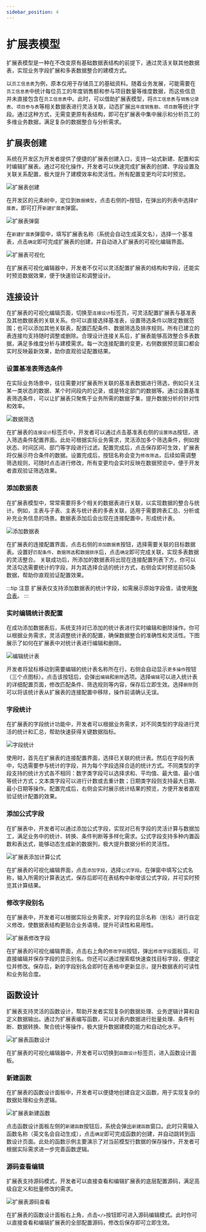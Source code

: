 ```yaml
---
sidebar_position: 4
---
```


# 扩展表模型

扩展表模型是一种在不改变原有基础数据表结构的前提下，通过灵活关联其他数据表，实现业务字段扩展和多表数据整合的建模方式。

以`员工信息表`为例，原本仅用于存储员工的基础资料。随着业务发展，可能需要在`员工信息表`中统计每位员工的年度销售额和参与项目数量等维度数据，而这些信息并未直接包含在`员工信息表`中。此时，可以借助扩展表模型，将`员工信息表`与`销售记录表`、`项目参与表`等相关数据表进行灵活关联，动态扩展出`年度销售额`、`项目数`等统计字段。通过这种方式，无需变更原有表结构，即可在扩展表中集中展示和分析员工的多维业务数据，满足复杂的数据整合与分析需求。

## 扩展表创建

系统在开发区为开发者提供了便捷的扩展表创建入口，支持一站式新建、配置和实时编辑扩展表。通过可视化操作，开发者可以快速完成扩展表的创建、字段设置及关联关系配置，极大提升了建模效率和灵活性。所有配置变更均可实时预览。

![扩展表创建](./img/扩展表创建.png)

在开发区的元素树中，定位到`数据模型`，点击右侧的`+`按钮，在弹出的列表中选择`扩展表`，即可打开`新建扩展表`弹窗。

![扩展表弹窗](./img/扩展表弹窗.png)

在`新建扩展表`弹窗中，填写扩展表名称（系统会自动生成英文名），选择一个基准表，点击`确定`即可完成扩展表的创建，并自动进入扩展表的可视化编辑界面。

![扩展表可视化](./img/扩展表可视化.png)

在扩展表可视化编辑器中，开发者不仅可以灵活配置扩展表的结构和字段，还能实时预览数据效果，便于快速验证和调整设计。

## 连接设计

在扩展表的可视化编辑页面，切换至`连接设计`标签页，可灵活配置扩展表与基准表及其他数据表的关联关系。你可以直接选择基准表，设置筛选条件以限定数据范围；也可以添加其他关联表，配置匹配条件、数据筛选及排序规则。所有已建立的表连接均支持随时调整或删除。合理设计连接关系后，扩展表能够高效整合多表数据，满足多维度分析与建模需求。每一次连接配置的变更，右侧数据预览窗口都会实时反映最新效果，助你直观验证配置结果。

### 设置基准表筛选条件

在实际业务场景中，往往需要对扩展表所关联的基准表数据进行筛选，例如只关注某一类状态的数据、某个时间段内的记录，或是特定部门的数据等。通过设置基准表筛选条件，可以让扩展表只聚焦于业务所需的数据子集，提升数据分析的针对性和效率。

![数据筛选](./img/数据筛选.gif)

在扩展表的`连接设计`标签页中，开发者可以通过点击基准表右侧的`设置筛选`按钮，进入筛选条件配置界面。此处可根据实际业务需求，灵活添加多个筛选条件，例如按状态、时间区间、部门等字段进行过滤。配置完成后，点击保存即可生效，扩展表将仅展示符合条件的数据。设置完成后，按钮名称会变为`修改筛选`，后续如需调整筛选规则，可随时点击进行修改，所有变更均会实时反映在数据预览中，便于开发者直观验证筛选效果。

### 添加数据表

在扩展表模型中，常常需要将多个相关的数据表进行关联，以实现数据的整合与统计。例如，主表与子表、主表与统计表的多表关联，适用于需要跨表汇总、分析或补充业务信息的场景。数据表添加后会出现在连接配置中，形成统计表。

![添加数据表](./img/添加关联表.gif)

在扩展表的连接配置界面，点击右侧的`添加数据表`按钮，选择需要关联的目标数据表。设置好`匹配条件`、`数据筛选`和`数据排序`后，点击`确定`即可完成关联，实现多表数据的灵活整合。
关联成功后，所添加的数据表将出现在连接配置列表下方。你可以灵活勾选需要统计的字段，并为其选择合适的统计方式，右侧会实时预览前50条数据，帮助你直观验证配置效果。

:::tip 注意
扩展表仅支持添加数据表的统计字段，如需展示原始字段值，请使用[聚合表](./聚合表模型.md#多表横向连接)。
:::

### 实时编辑统计表配置

在成功添加数据表后，系统支持对已添加的统计表进行实时编辑和删除操作。你可以根据业务需求，灵活调整统计表的配置，确保数据整合的准确性和灵活性。下图展示了如何在扩展表中对统计表进行编辑和删除。

![编辑统计表](./img/编辑统计表.gif)

开发者将鼠标移动到需要编辑的统计表名称所在行，右侧会自动显示`更多操作`按钮（三个点图标）。点击该按钮后，会弹出`编辑`和`删除`选项。选择`编辑`可以进入统计表的详细配置页面，修改匹配条件、筛选规则等内容，保存后立即生效。选择`删除`则可以将该统计表从扩展表的连接配置中移除，操作前请确认无误。

### 字段统计

在扩展表的字段统计功能中，开发者可以根据业务需求，对不同类型的字段进行灵活的统计和汇总，帮助快速获得关键数据指标。

![字段统计](./img/扩展表字段统计.gif)

使用时，首先在扩展表的连接配置界面，选择已关联的统计表。然后在字段列表中，勾选需要参与统计的字段，并为每个字段选择合适的统计方式。不同类型的字段支持的统计方式各不相同：数字类字段可以选择求和、平均值、最大值、最小值等统计方式；文本类字段可以进行计数或去重计数；日期类字段则支持最大日期、最小日期等操作。配置完成后，右侧会实时展示统计结果的预览，方便开发者直观验证统计配置的效果。

### 添加公式字段

在扩展表中，开发者可以通过添加公式字段，实现对已有字段的灵活计算与数据加工，满足业务中的统计、转换、条件判断等多样化需求。公式字段支持多种内置函数和表达式，能够动态生成新的数据列，极大提升数据分析的灵活性。

![扩展表添加计算公式](./img/扩展表添加计算公式.gif)

在扩展表的可视化编辑界面，点击`添加字段`，选择`公式字段`。在弹窗中填写公式名称，输入所需的计算表达式，保存后即可在表结构中新增该公式字段，并可实时预览其计算结果。


### 修改字段别名

在扩展表中，开发者可以根据实际业务需求，对字段的显示名称（别名）进行自定义修改，使数据表结构更贴合业务语境，提升可读性和易用性。

![扩展表修改字段](./img/扩展表修改字段.gif)

在扩展表的可视化编辑界面，点击右上角的`修改字段`按钮，弹出`修改字段`面板后，可直接编辑并保存字段的显示别名。你还可以通过搜索框快速查找目标字段，便捷定位并修改。保存后，新的字段别名会即时在表格中更新显示，提升数据表的可读性和业务贴合度。

## 函数设计

扩展表支持灵活的函数设计，帮助开发者实现复杂的数据处理、业务逻辑计算和自定义数据输出。通过为扩展表编写函数，可以对表内数据进行批量处理、条件判断、数据转换、聚合统计等操作，极大提升数据建模的能力和自动化水平。

![扩展表函数设计](./img/扩展表函数设计.png)

在扩展表的可视化编辑器中，开发者可以切换到`函数设计`标签页，进入函数设计面板。

### 新建函数

在扩展表的函数设计面板中，开发者可以便捷地创建自定义函数，用于实现复杂的数据处理和业务逻辑。

![扩展表新建函数](./img/扩展表新建函数.gif)

点击函数设计面板左侧的`新建函数`按钮后，系统会弹出`新建函数`窗口。此时只需输入函数名称（英文名会自动生成），点击`确定`即可完成函数的创建，并自动跳转到函数设计页面。此处的函数示例主要演示了对当前模型行数据的保存操作，开发者可根据实际需求进一步完善函数逻辑。

### 源码查看编辑


扩展表支持源码模式，开发者可以直接查看和编辑扩展表的底层配置源码，满足高级自定义和批量修改的需求。

![扩展表源码查看](./img/扩展表源码查看.gif)

在扩展表的函数设计面板右上角，点击`</>`按钮即可进入源码编辑模式。此时你可以直接查看和编辑扩展表的全部配置源码，修改后保存即可立即生效。

